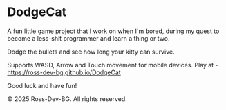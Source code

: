 # DodgeCat
A fun little game project that I work on when I'm bored, during my quest to become a less-shit programmer and learn a thing or two.

Dodge the bullets and see how long your kitty can survive.

Supports WASD, Arrow and Touch movement for mobile devices.
Play at - https://ross-dev-bg.github.io/DodgeCat

Good luck and have fun!

© 2025 Ross-Dev-BG. All rights reserved.
